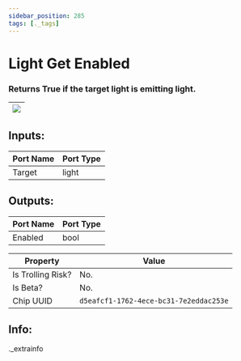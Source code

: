 ```yaml
---
sidebar_position: 285
tags: [._tags]
---
```


# Light Get Enabled


### Returns True if the target light is emitting light.

| ![](https://images-ext-2.discordapp.net/external/MPmIaQzlEPmgGWlgi-WxBBXt0Bjv_zWPkg1y1f_sy3s/https/www.recroomcircuits.com/image/circuit/absolute-value?width=206&height=108) |
|-----|

## Inputs:
| Port Name | Port Type |
|-----------|-----------|
| Target | light |

## Outputs:
| Port Name | Port Type |
|-----------|-----------|
| Enabled | bool | 

| Property  | Value |
|-------------------|-----------|
| Is Trolling Risk? | No. |
| Is Beta? | No. |
| Chip UUID | `d5eafcf1-1762-4ece-bc31-7e2eddac253e` |

## Info:
._extrainfo